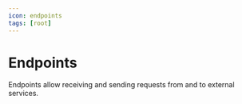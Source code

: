 ```yaml
---
icon: endpoints
tags: [root]
---
```

# Endpoints

Endpoints allow receiving and sending requests from and to external services.

